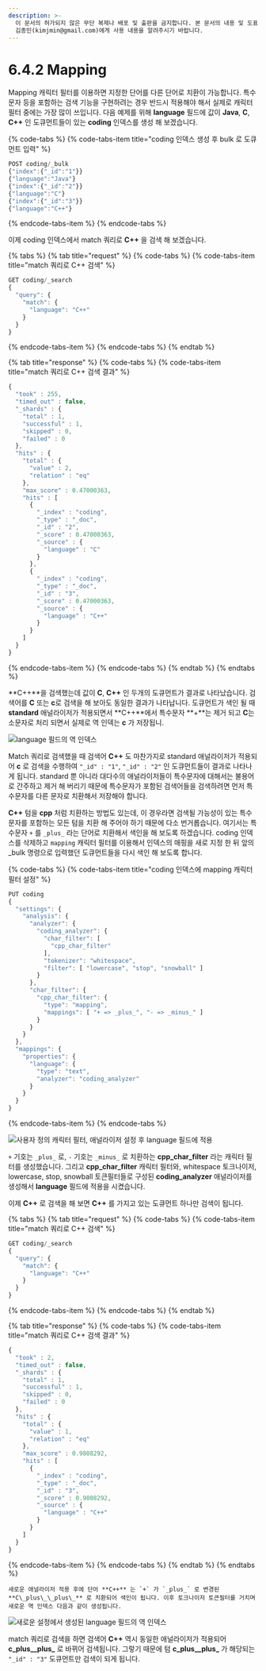 ```yaml
---
description: >-
  이 문서의 허가되지 않은 무단 복제나 배포 및 출판을 금지합니다. 본 문서의 내용 및 도표 등을 인용하고자 하는 경우 출처를 명시하고
  김종민(kimjmin@gmail.com)에게 사용 내용을 알려주시기 바랍니다.
---
```


# 6.4.2 Mapping

  Mapping 캐릭터 필터를 이용하면 지정한 단어를 다른 단어로 치환이 가능합니다. 특수문자 등을 포함하는 검색 기능을 구현하려는 경우 반드시 적용해야 해서 실제로 캐릭터 필터 중에는 가장 많이 쓰입니다. 다음 예제를 위해 **language** 필드에 값이 **Java**, **C**, **C++** 인 도큐먼트들이 있는 **coding** 인덱스를 생성 해 보겠습니다.

{% code-tabs %}
{% code-tabs-item title="coding 인덱스 생성 후 bulk 로 도큐먼트 입력" %}
```javascript
POST coding/_bulk
{"index":{"_id":"1"}}
{"language":"Java"}
{"index":{"_id":"2"}}
{"language":"C"}
{"index":{"_id":"3"}}
{"language":"C++"}
```
{% endcode-tabs-item %}
{% endcode-tabs %}

  이제 coding 인덱스에서 match 쿼리로 **C++** 을 검색 해 보겠습니다.

{% tabs %}
{% tab title="request" %}
{% code-tabs %}
{% code-tabs-item title="match 쿼리로 C++ 검색" %}
```javascript
GET coding/_search
{
  "query": {
    "match": {
      "language": "C++"
    }
  }
}
```
{% endcode-tabs-item %}
{% endcode-tabs %}
{% endtab %}

{% tab title="response" %}
{% code-tabs %}
{% code-tabs-item title="match 쿼리로 C++ 검색 결과" %}
```javascript
{
  "took" : 255,
  "timed_out" : false,
  "_shards" : {
    "total" : 1,
    "successful" : 1,
    "skipped" : 0,
    "failed" : 0
  },
  "hits" : {
    "total" : {
      "value" : 2,
      "relation" : "eq"
    },
    "max_score" : 0.47000363,
    "hits" : [
      {
        "_index" : "coding",
        "_type" : "_doc",
        "_id" : "2",
        "_score" : 0.47000363,
        "_source" : {
          "language" : "C"
        }
      },
      {
        "_index" : "coding",
        "_type" : "_doc",
        "_id" : "3",
        "_score" : 0.47000363,
        "_source" : {
          "language" : "C++"
        }
      }
    ]
  }
}
```
{% endcode-tabs-item %}
{% endcode-tabs %}
{% endtab %}
{% endtabs %}

  **C++**을 검색했는데 값이 **C**, **C++** 인 두개의 도큐먼트가 결과로 나타났습니다. 검색어를 **C** 또는 **c**로 검색을 해 보아도 동일한 결과가 나타납니다. 도큐먼트가 색인 될 때 **standard** 애널라이저가 적용되면서 **C++**에서 특수문자 **+**는 제거 되고 **C**는 소문자로 처리 되면서 실제로 역 인덱는 **c** 가 저장됩니.

![language &#xD544;&#xB4DC;&#xC758; &#xC5ED; &#xC778;&#xB371;&#xC2A4;](../../.gitbook/assets/6.4.2-01.png)

  Match 쿼리로 검색했을 때 검색어 **C++** 도 마찬가지로 standard 애널라이저가 적용되어 **c** 로 검색을 수행하여 `"_id" : "1"`, `"_id" : "2"` 인 도큐먼트들이 결과로 나타나게 됩니다. standard 뿐 아니라 대다수의 애널라이저들이 특수문자에 대해서는 불용어로 간주하고 제거 해 버리기 때문에 특수문자가 포함된 검색어들을 검색하려면 먼저 특수문자를 다른 문자로 치환해서 저장해야 합니다.

  **C++** 텀을 **cpp** 처럼 치환하는 방법도 있는데, 이 경우라면 검색될 가능성이 있는 특수문자를 포함하는 모든 텀을 치환 해 주어야 하기 때문에 다소 번거롭습니다. 여기서는 특수문자 `+` 를 `_plus_` 라는 단어로 치환해서 색인을 해 보도록 하겠습니다. coding 인덱스를 삭제하고 `mapping` 캐릭터 필터를 이용해서 인덱스의 매핑을 새로 지정 한 뒤 앞의 \_bulk 명령으로 입력했던 도큐먼트들을 다시 색인 해 보도록 합니다.

{% code-tabs %}
{% code-tabs-item title="coding 인덱스에 mapping 캐릭터 필터 설정" %}
```javascript
PUT coding
{
  "settings": {
    "analysis": {
      "analyzer": {
        "coding_analyzer": {
          "char_filter": [
            "cpp_char_filter"
          ],
          "tokenizer": "whitespace",
          "filter": [ "lowercase", "stop", "snowball" ]
        }
      },
      "char_filter": {
        "cpp_char_filter": {
          "type": "mapping",
          "mappings": [ "+ => _plus_", "- => _minus_" ]
        }
      }
    }
  },
  "mappings": {
    "properties": {
      "language": {
        "type": "text",
        "analyzer": "coding_analyzer"
      }
    }
  }
}
```
{% endcode-tabs-item %}
{% endcode-tabs %}

![&#xC0AC;&#xC6A9;&#xC790; &#xC815;&#xC758; &#xCE90;&#xB9AD;&#xD130; &#xD544;&#xD130;, &#xC560;&#xB110;&#xB77C;&#xC774;&#xC800; &#xC124;&#xC815; &#xD6C4; language &#xD544;&#xB4DC;&#xC5D0; &#xC801;&#xC6A9;](../../.gitbook/assets/6.4.2-02.png)

  `+` 기호는 `_plus_` 로, `-` 기호는 `_minus_` 로 치환하는 **cpp\_char\_filter** 라는 캐릭터 필터를 생성했습니다. 그리고 **cpp\_char\_filter** 캐릭터 필터와, whitespace 토크나이저, lowercase, stop, snowball 토큰필터들로 구성된 **coding\_analyzer** 애널라이저를 생성해서 **language** 필드에 적용을 시켰습니다.

  이제 **C++** 로 검색을 해 보면 **C++** 를 가지고 있는 도큐먼트 하나만 검색이 됩니다.

{% tabs %}
{% tab title="request" %}
{% code-tabs %}
{% code-tabs-item title="match 쿼리로 C++ 검색" %}
```javascript
GET coding/_search
{
  "query": {
    "match": {
      "language": "C++"
    }
  }
}
```
{% endcode-tabs-item %}
{% endcode-tabs %}
{% endtab %}

{% tab title="response" %}
{% code-tabs %}
{% code-tabs-item title="match 쿼리로 C++ 검색 결과" %}
```javascript
{
  "took" : 2,
  "timed_out" : false,
  "_shards" : {
    "total" : 1,
    "successful" : 1,
    "skipped" : 0,
    "failed" : 0
  },
  "hits" : {
    "total" : {
      "value" : 1,
      "relation" : "eq"
    },
    "max_score" : 0.9808292,
    "hits" : [
      {
        "_index" : "coding",
        "_type" : "_doc",
        "_id" : "3",
        "_score" : 0.9808292,
        "_source" : {
          "language" : "C++"
        }
      }
    ]
  }
}
```
{% endcode-tabs-item %}
{% endcode-tabs %}
{% endtab %}
{% endtabs %}

    새로운 애널라이저 적용 후에 단어 **C++** 는 `+` 가 `_plus_` 로 변경된 **C\_plus\_\_plus\_** 로 치환되어 색인이 됩니다. 이후 토크나이저 토큰필터를 거치며 새로운 역 인덱스 다음과 같이 생성됩니다.

![&#xC0C8;&#xB85C;&#xC6B4; &#xC124;&#xC815;&#xC5D0;&#xC11C; &#xC0DD;&#xC131;&#xB41C; language &#xD544;&#xB4DC;&#xC758; &#xC5ED; &#xC778;&#xB371;&#xC2A4;](../../.gitbook/assets/6.4.2-03.png)

  match 쿼리로 검색을 하면 검색어 **C++** 역시 동일한 애널라이저가 적용되어 **c\_plus\_\_plus\_** 로 바뀌어 검색됩니다. 그렇기 때문에 텀 **c\_plus\_\_plus\_** 가 해당되는 `"_id" : "3"` 도큐먼트만 검색이 되게 됩니다.

